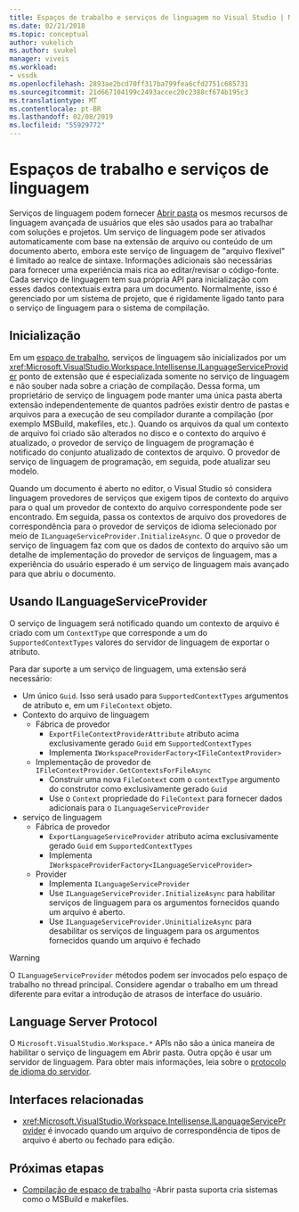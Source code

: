 ```yaml
---
title: Espaços de trabalho e serviços de linguagem no Visual Studio | Microsoft Docs
ms.date: 02/21/2018
ms.topic: conceptual
author: vukelich
ms.author: svukel
manager: viveis
ms.workload:
- vssdk
ms.openlocfilehash: 2893ae2bcd70ff317ba799fea6cfd2751c685731
ms.sourcegitcommit: 21d667104199c2493accec20c2388cf674b195c3
ms.translationtype: MT
ms.contentlocale: pt-BR
ms.lasthandoff: 02/08/2019
ms.locfileid: "55929772"
---
```

# <a name="workspaces-and-language-services"></a>Espaços de trabalho e serviços de linguagem

Serviços de linguagem podem fornecer [Abrir pasta](../ide/develop-code-in-visual-studio-without-projects-or-solutions.md) os mesmos recursos de linguagem avançada de usuários que eles são usados para ao trabalhar com soluções e projetos. Um serviço de linguagem pode ser ativados automaticamente com base na extensão de arquivo ou conteúdo de um documento aberto, embora este serviço de linguagem de "arquivo flexível" é limitado ao realce de sintaxe. Informações adicionais são necessárias para fornecer uma experiência mais rica ao editar/revisar o código-fonte. Cada serviço de linguagem tem sua própria API para inicialização com esses dados contextuais extra para um documento. Normalmente, isso é gerenciado por um sistema de projeto, que é rigidamente ligado tanto para o serviço de linguagem para o sistema de compilação.

## <a name="initialization"></a>Inicialização

Em um [espaço de trabalho](workspaces.md), serviços de linguagem são inicializados por um <xref:Microsoft.VisualStudio.Workspace.Intellisense.ILanguageServiceProvider> ponto de extensão que é especializada somente no serviço de linguagem e não souber nada sobre a criação de compilação. Dessa forma, um proprietário de serviço de linguagem pode manter uma única pasta aberta extensão independentemente de quantos padrões existir dentro de pastas e arquivos para a execução de seu compilador durante a compilação (por exemplo MSBuild, makefiles, etc.). Quando os arquivos da qual um contexto de arquivo foi criado são alterados no disco e o contexto do arquivo é atualizado, o provedor de serviço de linguagem de programação é notificado do conjunto atualizado de contextos de arquivo. O provedor de serviço de linguagem de programação, em seguida, pode atualizar seu modelo.

Quando um documento é aberto no editor, o Visual Studio só considera linguagem provedores de serviços que exigem tipos de contexto do arquivo para o qual um provedor de contexto do arquivo correspondente pode ser encontrado. Em seguida, passa os contextos de arquivo dos provedores de correspondência para o provedor de serviços de idioma selecionado por meio de `ILanguageServiceProvider.InitializeAsync`. O que o provedor de serviço de linguagem faz com que os dados de contexto do arquivo são um detalhe de implementação do provedor de serviços de linguagem, mas a experiência do usuário esperado é um serviço de linguagem mais avançado para que abriu o documento.

## <a name="using-ilanguageserviceprovider"></a>Usando ILanguageServiceProvider

O serviço de linguagem será notificado quando um contexto de arquivo é criado com um `ContextType` que corresponde a um do `SupportedContextTypes` valores do servidor de linguagem de exportar o atributo.

Para dar suporte a um serviço de linguagem, uma extensão será necessário:

- Um único `Guid`. Isso será usado para `SupportedContextTypes` argumentos de atributo e, em um `FileContext` objeto.
- Contexto do arquivo de linguagem
  - Fábrica de provedor
    - `ExportFileContextProviderAttribute` atributo acima exclusivamente gerado `Guid` em `SupportedContextTypes`
    - Implementa `IWorkspaceProviderFactory<IFileContextProvider>`
  - Implementação de provedor de `IFileContextProvider.GetContextsForFileAsync`
    - Construir uma nova `FileContext` com o `contextType` argumento do construtor como exclusivamente gerado `Guid`
    - Use o `Context` propriedade do `FileContext` para fornecer dados adicionais para o `ILanguageServiceProvider`
- serviço de linguagem
  - Fábrica de provedor
    - `ExportLanguageServiceProvider` atributo acima exclusivamente gerado `Guid` em `SupportedContextTypes`
    - Implementa `IWorkspaceProviderFactory<ILanguageServiceProvider>`
  - Provider
    - Implementa `ILanguageServiceProvider`
    - Use `ILanguageServiceProvider.InitializeAsync` para habilitar serviços de linguagem para os argumentos fornecidos quando um arquivo é aberto.
    - Use `ILanguageServiceProvider.UninitializeAsync` para desabilitar os serviços de linguagem para os argumentos fornecidos quando um arquivo é fechado

>[!WARNING]
>O `ILanguageServiceProvider` métodos podem ser invocados pelo espaço de trabalho no thread principal. Considere agendar o trabalho em um thread diferente para evitar a introdução de atrasos de interface do usuário.

## <a name="language-server-protocol"></a>Language Server Protocol

O `Microsoft.VisualStudio.Workspace.*` APIs não são a única maneira de habilitar o serviço de linguagem em Abrir pasta. Outra opção é usar um servidor de linguagem. Para obter mais informações, leia sobre o [protocolo de idioma do servidor](language-server-protocol.md).

## <a name="related-interfaces"></a>Interfaces relacionadas

- <xref:Microsoft.VisualStudio.Workspace.Intellisense.ILanguageServiceProvider> é invocado quando um arquivo de correspondência de tipos de arquivo é aberto ou fechado para edição.

## <a name="next-steps"></a>Próximas etapas

* [Compilação de espaço de trabalho](workspace-build.md) -Abrir pasta suporta cria sistemas como o MSBuild e makefiles.